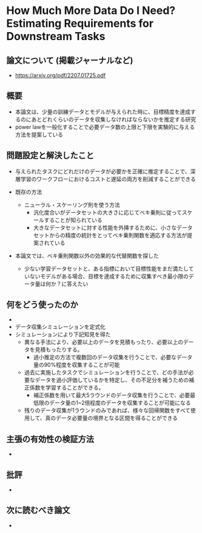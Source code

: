 # How Much More Data Do I Need? Estimating Requirements for Downstream Tasks

## 論文について (掲載ジャーナルなど)
- https://arxiv.org/pdf/2207.01725.pdf

## 概要
- 本論文は、少量の訓練データとモデルが与えられた時に、目標精度を達成するのにあとどれくらいのデータを収集しなければならないかを推定する研究
- power lawを一般化することで必要データ数の上限と下限を実験的に与える方法を提案している

## 問題設定と解決したこと
- 与えられたタスクにどれだけのデータが必要かを正確に推定することで、深層学習のワークフローにおけるコストと遅延の両方を削減することができる
- 既存の方法
    - ニューラル・スケーリング則を使う方法
        - 汎化度合いがデータセットの大きさに応じてベキ乗則に従ってスケールすることが知られている
        - 大きなデータセットに対する性能を外挿するために、小さなデータセットからの精度の統計をとってベキ乗則関数を適応する方法が提案されている

- 本論文では、ベキ乗則関数以外の効果的な代替関数を探した
    - 少ない学習データセットと、ある指標において目標性能をまだ満たしていないモデルがある場合、目標を達成するために収集すべき最小限のデータ量は何か？に答えたい


## 何をどう使ったのか
-
- データ収集シミュレーションを定式化
- シミュレーションにより下記知見を得た
  - 異なる手法により、必要以上のデータを見積もったり、必要以上のデータを見積もったりする。
    - 過小推定の方法で複数回のデータ収集を行うことで、必要なデータ量の90%程度を収集することが可能
  - 過去に実施したタスクでシミュレーションを行うことで、どの手法が必要なデータを過小評価しているかを特定し、その不足分を補うための補正係数を学習することができる。
    - 補正係数を用いて最大5ラウンドのデータ収集を行うことで、必要最低限のデータ量の1~2倍程度のデータを収集することが可能になる
  - 残りのデータ収集が1ラウンドのみであれば、様々な回帰関数をすべて使用して、真のデータ必要量の境界となる区間を得ることができる

## 主張の有効性の検証方法
-

## 批評
-

## 次に読むべき論文
-
